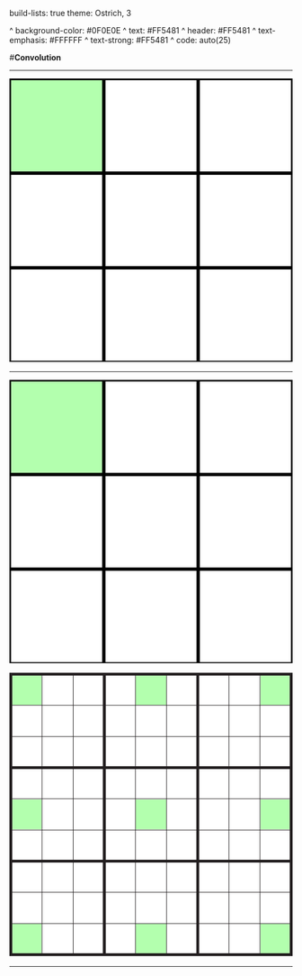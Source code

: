 build-lists: true
theme: Ostrich, 3

^ background-color: #0F0E0E
^ text: #FF5481
^ header: #FF5481
^ text-emphasis: #FFFFFF
^ text-strong: #FF5481
^ code: auto(25)

#**Convolution**

---

![fit](./images/grids/grid-selected.png)

---

![fit left](./images/grids/grid-selected.png)

![fit right](./images/grids/duplicate-grid-selected.png)


---

```haskell

```
